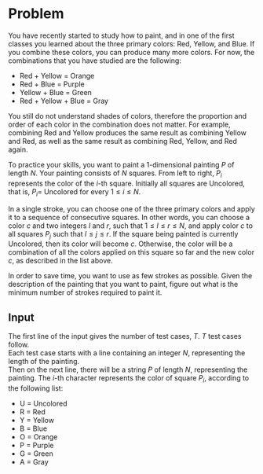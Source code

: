 # Problem

You have recently started to study how to paint, and in one of the first classes you learned about the three primary colors: Red, Yellow, and Blue. If you combine these colors, you can produce many more colors. For now, the combinations that you have studied are the following:

- Red + Yellow = Orange
- Red + Blue = Purple
- Yellow + Blue = Green
- Red + Yellow + Blue = Gray

You still do not understand shades of colors, therefore the proportion and order of each color in the combination does not matter. For example, combining Red and Yellow produces the same result as combining Yellow and Red, as well as the same result as combining Red, Yellow, and Red again.

To practice your skills, you want to paint a 1-dimensional painting $P$ of length $N$. Your painting consists of $N$ squares. From left to right, $P_i$ represents the color of the $i$-th square. Initially all squares are Uncolored, that is, $P_i =$ Uncolored for every $1≤i≤N$.

In a single stroke, you can choose one of the three primary colors and apply it to a sequence of consecutive squares. In other words, you can choose a color $c$ and two integers $l$ and $r$, such that $1≤l≤r≤N$, and apply color $c$ to all squares $P_j$ such that $l≤j≤r$. If the square being painted is currently Uncolored, then its color will become $c$. Otherwise, the color will be a combination of all the colors applied on this square so far and the new color $c$, as described in the list above.

In order to save time, you want to use as few strokes as possible. Given the description of the painting that you want to paint, figure out what is the minimum number of strokes required to paint it.

## Input

The first line of the input gives the number of test cases, $T$. $T$ test cases follow.  
Each test case starts with a line containing an integer $N$, representing the length of the painting.  
Then on the next line, there will be a string $P$ of length $N$, representing the painting. The $i$-th character represents the color of square $P_i$, according to the following list:

- U = Uncolored
- R = Red
- Y = Yellow
- B = Blue
- O = Orange
- P = Purple
- G = Green
- A = Gray
